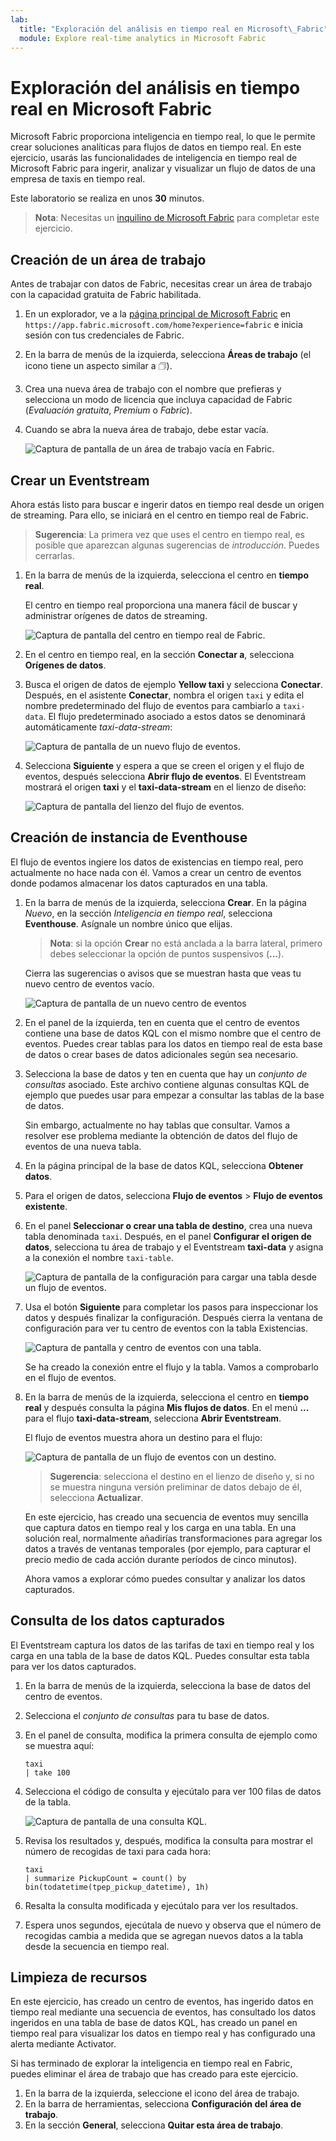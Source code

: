 ```yaml
---
lab:
  title: "Exploración del análisis en tiempo real en Microsoft\_Fabric"
  module: Explore real-time analytics in Microsoft Fabric
---
```


# Exploración del análisis en tiempo real en Microsoft Fabric

Microsoft Fabric proporciona inteligencia en tiempo real, lo que le permite crear soluciones analíticas para flujos de datos en tiempo real. En este ejercicio, usarás las funcionalidades de inteligencia en tiempo real de Microsoft Fabric para ingerir, analizar y visualizar un flujo de datos de una empresa de taxis en tiempo real.

Este laboratorio se realiza en unos **30** minutos.

> **Nota**: Necesitas un [inquilino de Microsoft Fabric](https://learn.microsoft.com/fabric/get-started/fabric-trial) para completar este ejercicio.

## Creación de un área de trabajo

Antes de trabajar con datos de Fabric, necesitas crear un área de trabajo con la capacidad gratuita de Fabric habilitada.

1. En un explorador, ve a la [página principal de Microsoft Fabric](https://app.fabric.microsoft.com/home?experience=fabric) en `https://app.fabric.microsoft.com/home?experience=fabric` e inicia sesión con tus credenciales de Fabric.
1. En la barra de menús de la izquierda, selecciona **Áreas de trabajo** (el icono tiene un aspecto similar a &#128455;).
1. Crea una nueva área de trabajo con el nombre que prefieras y selecciona un modo de licencia que incluya capacidad de Fabric (*Evaluación gratuita*, *Premium* o *Fabric*).
1. Cuando se abra la nueva área de trabajo, debe estar vacía.

    ![Captura de pantalla de un área de trabajo vacía en Fabric.](./images/new-workspace.png)

## Crear un Eventstream

Ahora estás listo para buscar e ingerir datos en tiempo real desde un origen de streaming. Para ello, se iniciará en el centro en tiempo real de Fabric.

> **Sugerencia**: La primera vez que uses el centro en tiempo real, es posible que aparezcan algunas sugerencias de *introducción*. Puedes cerrarlas.

1. En la barra de menús de la izquierda, selecciona el centro en **tiempo real**.

    El centro en tiempo real proporciona una manera fácil de buscar y administrar orígenes de datos de streaming.

    ![Captura de pantalla del centro en tiempo real de Fabric.](./images/real-time-hub.png)

1. En el centro en tiempo real, en la sección **Conectar a**, selecciona **Orígenes de datos**.
1. Busca el origen de datos de ejemplo **Yellow taxi** y selecciona **Conectar**. Después, en el asistente **Conectar**, nombra el origen `taxi` y edita el nombre predeterminado del flujo de eventos para cambiarlo a `taxi-data`. El flujo predeterminado asociado a estos datos se denominará automáticamente *taxi-data-stream*:

    ![Captura de pantalla de un nuevo flujo de eventos.](./images/name-eventstream.png)

1. Selecciona **Siguiente** y espera a que se creen el origen y el flujo de eventos, después selecciona **Abrir flujo de eventos**. El Eventstream mostrará el origen **taxi** y el **taxi-data-stream** en el lienzo de diseño:

   ![Captura de pantalla del lienzo del flujo de eventos.](./images/new-taxi-stream.png)

## Creación de instancia de Eventhouse

El flujo de eventos ingiere los datos de existencias en tiempo real, pero actualmente no hace nada con él. Vamos a crear un centro de eventos donde podamos almacenar los datos capturados en una tabla.

1. En la barra de menús de la izquierda, selecciona **Crear**. En la página *Nuevo*, en la sección *Inteligencia en tiempo real*, selecciona **Eventhouse**. Asígnale un nombre único que elijas.

    >**Nota**: si la opción **Crear** no está anclada a la barra lateral, primero debes seleccionar la opción de puntos suspensivos (**...**).

    Cierra las sugerencias o avisos que se muestran hasta que veas tu nuevo centro de eventos vacío.

    ![Captura de pantalla de un nuevo centro de eventos](./images/create-eventhouse.png)

1. En el panel de la izquierda, ten en cuenta que el centro de eventos contiene una base de datos KQL con el mismo nombre que el centro de eventos. Puedes crear tablas para los datos en tiempo real de esta base de datos o crear bases de datos adicionales según sea necesario.
1. Selecciona la base de datos y ten en cuenta que hay un *conjunto de consultas* asociado. Este archivo contiene algunas consultas KQL de ejemplo que puedes usar para empezar a consultar las tablas de la base de datos.

    Sin embargo, actualmente no hay tablas que consultar. Vamos a resolver ese problema mediante la obtención de datos del flujo de eventos de una nueva tabla.

1. En la página principal de la base de datos KQL, selecciona **Obtener datos**.
1. Para el origen de datos, selecciona **Flujo de eventos** > **Flujo de eventos existente**.
1. En el panel **Seleccionar o crear una tabla de destino**, crea una nueva tabla denominada `taxi`. Después, en el panel **Configurar el origen de datos**, selecciona tu área de trabajo y el Eventstream **taxi-data** y asigna a la conexión el nombre `taxi-table`.

   ![Captura de pantalla de la configuración para cargar una tabla desde un flujo de eventos.](./images/configure-destination.png)

1. Usa el botón **Siguiente** para completar los pasos para inspeccionar los datos y después finalizar la configuración. Después cierra la ventana de configuración para ver tu centro de eventos con la tabla Existencias.

   ![Captura de pantalla y centro de eventos con una tabla.](./images/eventhouse-with-table.png)

    Se ha creado la conexión entre el flujo y la tabla. Vamos a comprobarlo en el flujo de eventos.

1. En la barra de menús de la izquierda, selecciona el centro en **tiempo real** y después consulta la página **Mis flujos de datos**. En el menú **...** para el flujo **taxi-data-stream**, selecciona **Abrir Eventstream**.

    El flujo de eventos muestra ahora un destino para el flujo:

   ![Captura de pantalla de un flujo de eventos con un destino.](./images/eventstream-destination.png)

    > **Sugerencia**: selecciona el destino en el lienzo de diseño y, si no se muestra ninguna versión preliminar de datos debajo de él, selecciona **Actualizar**.

    En este ejercicio, has creado una secuencia de eventos muy sencilla que captura datos en tiempo real y los carga en una tabla. En una solución real, normalmente añadirías transformaciones para agregar los datos a través de ventanas temporales (por ejemplo, para capturar el precio medio de cada acción durante períodos de cinco minutos).

    Ahora vamos a explorar cómo puedes consultar y analizar los datos capturados.

## Consulta de los datos capturados

El Eventstream captura los datos de las tarifas de taxi en tiempo real y los carga en una tabla de la base de datos KQL. Puedes consultar esta tabla para ver los datos capturados.

1. En la barra de menús de la izquierda, selecciona la base de datos del centro de eventos.
1. Selecciona el *conjunto de consultas* para tu base de datos.
1. En el panel de consulta, modifica la primera consulta de ejemplo como se muestra aquí:

    ```kql
    taxi
    | take 100
    ```

1. Selecciona el código de consulta y ejecútalo para ver 100 filas de datos de la tabla.

    ![Captura de pantalla de una consulta KQL.](./images/kql-stock-query.png)

1. Revisa los resultados y, después, modifica la consulta para mostrar el número de recogidas de taxi para cada hora:

    ```kql
    taxi
    | summarize PickupCount = count() by bin(todatetime(tpep_pickup_datetime), 1h)
    ```

1. Resalta la consulta modificada y ejecútalo para ver los resultados.
1. Espera unos segundos, ejecútala de nuevo y observa que el número de recogidas cambia a medida que se agregan nuevos datos a la tabla desde la secuencia en tiempo real.

## Limpieza de recursos

En este ejercicio, has creado un centro de eventos, has ingerido datos en tiempo real mediante una secuencia de eventos, has consultado los datos ingeridos en una tabla de base de datos KQL, has creado un panel en tiempo real para visualizar los datos en tiempo real y has configurado una alerta mediante Activator.

Si has terminado de explorar la inteligencia en tiempo real en Fabric, puedes eliminar el área de trabajo que has creado para este ejercicio.

1. En la barra de la izquierda, seleccione el icono del área de trabajo.
2. En la barra de herramientas, selecciona **Configuración del área de trabajo**.
3. En la sección **General**, selecciona **Quitar esta área de trabajo**.
